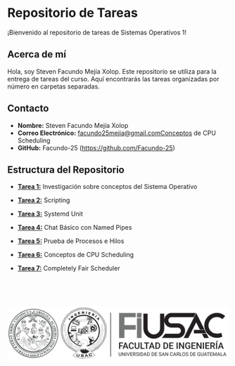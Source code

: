 # Repositorio de Tareas

¡Bienvenido al repositorio de tareas de Sistemas Operativos 1!

## Acerca de mí

Hola, soy Steven Facundo Mejía Xolop. Este repositorio se utiliza para la entrega de tareas del curso. Aquí encontrarás las tareas organizadas por número en carpetas separadas.

## Contacto

- **Nombre:** Steven Facundo Mejía Xolop
- **Correo Electrónico:** facundo25mejia@gmail.comConceptos de CPU Scheduling
- **GitHub:** Facundo-25 (https://github.com/Facundo-25)

## Estructura del Repositorio

- **[Tarea 1:](https://github.com/Facundo-25/so1_actividades_202104160/blob/main/actividad1)** Investigación sobre conceptos del Sistema Operativo


- **[Tarea 2:](https://github.com/Facundo-25/so1_actividades_202104160/tree/main/actividad2)** Scripting


- **[Tarea 3:](https://github.com/Facundo-25/so1_actividades_202104160/tree/main/actividad3)** Systemd Unit


- **[Tarea 4:](https://github.com/Facundo-25/so1_actividades_202104160/tree/main/actividad4)** Chat Básico con Named Pipes 


- **[Tarea 5:](https://github.com/Facundo-25/so1_actividades_202104160/tree/main/actividad5)** Prueba de Procesos e Hilos

- **[Tarea 6:](https://github.com/Facundo-25/so1_actividades_202104160/tree/main/actividad6)** Conceptos de CPU Scheduling

- **[Tarea 7:](https://github.com/Facundo-25/so1_actividades_202104160/tree/main/actividad7)** Completely Fair Scheduler

<br>
<br>
<br>

![Logo](actividad1/Multimedia/Logo.png)
